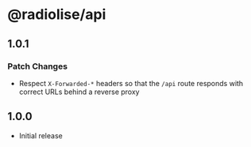 # @radiolise/api

## 1.0.1

### Patch Changes

- Respect `X-Forwarded-*` headers so that the `/api` route responds with correct
  URLs behind a reverse proxy

## 1.0.0

- Initial release
